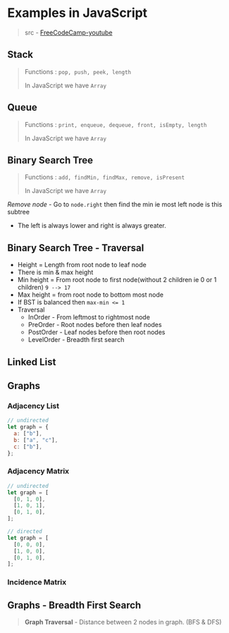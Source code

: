 # Examples in JavaScript

> src - [FreeCodeCamp-youtube](https://www.youtube.com/watch?v=t2CEgPsws3U)

## Stack

> Functions : `pop, push, peek, length`
>
> In JavaScript we have `Array`

<vc-fiddle url="https://jsfiddle.net/pcef97nu"></vc-fiddle>

## Queue

> Functions : `print, enqueue, dequeue, front, isEmpty, length`
>
> In JavaScript we have `Array`

<vc-fiddle url="https://jsfiddle.net/z1fn2jm0/"></vc-fiddle>

## Binary Search Tree

> Functions : `add, findMin, findMax, remove, isPresent`
>
> In JavaScript we have `Array`

<vc-img url='https://i.imgur.com/crINFTS.png' size='md'/>

_Remove node_ - Go to `node.right` then find the min ie most left node is this subtree
<vc-img url='https://i.imgur.com/V5ZVdh1.png' size='xl'/>

- The left is always lower and right is always greater.

<vc-fiddle url="https://jsfiddle.net/a38p90Lj/5/"></vc-fiddle>

## Binary Search Tree - Traversal

- Height = Length from root node to leaf node
- There is min & max height
- Min height = From root node to first node(without 2 children ie 0 or 1 children) `9 --> 17`
- Max height = from root node to bottom most node
- If BST is balanced then `max-min <= 1`
- Traversal
  - InOrder - From leftmost to rightmost node
  - PreOrder - Root nodes before then leaf nodes
  - PostOrder - Leaf nodes before then root nodes
  - LevelOrder - Breadth first search

<vc-img url='https://i.imgur.com/zM1zM58.png' size='xl'/>

<vc-fiddle url="https://jsfiddle.net/a38p90Lj/10/"></vc-fiddle>

## Linked List

<vc-img url='https://i.imgur.com/UluRzpL.png' size='xl'/>

<vc-fiddle url="https://jsfiddle.net/o86x9dnq/5/"></vc-fiddle>

## Graphs

<vc-img url='https://i.imgur.com/6j52CNI.png' size='sm'/>
<vc-img url='https://i.imgur.com/szIWyzD.png' size='sm'/>

### Adjacency List

```js
// undirected
let graph = {
  a: ["b"],
  b: ["a", "c"],
  c: ["b"],
};
```

### Adjacency Matrix

<vc-img url='https://i.imgur.com/lLoAwcb.png' size='sm'/>

```js
// undirected
let graph = [
  [0, 1, 0],
  [1, 0, 1],
  [0, 1, 0],
];

// directed
let graph = [
  [0, 0, 0],
  [1, 0, 0],
  [0, 1, 0],
];
```

### Incidence Matrix

<vc-img url='https://i.imgur.com/4KVJXXx.png' size='md'/>
<vc-img url='https://i.imgur.com/7EICPC6.png' size='md'/>

## Graphs - Breadth First Search

> **Graph Traversal** - Distance between 2 nodes in graph. (BFS & DFS)

<vc-img url='https://i.imgur.com/npQHyTd.png' size=''/>

<vc-fiddle url="https://jsfiddle.net/530yf2dc/3/"></vc-fiddle>

